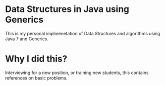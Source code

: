 # Data Structures in Java using Generics

This is my personal implmenetation of Data Structures and algorithms using Java 7 and Generics.

# Why I did this?

Interviewing for a new position, or training new students, this contains references on basic problems.
